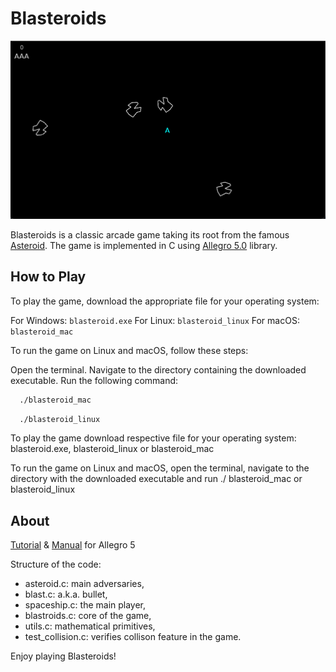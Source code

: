 # Blasteroids

![Blasteroids Screenshot](screenshot/blasteroids.png)

Blasteroids is a classic arcade game taking its root from the famous [Asteroid](http://www.classicgaming.cc/classics/asteroids/).
The game is implemented in C using [Allegro 5.0](http://alleg.sourceforge.net/) library.

## How to Play
To play the game, download the appropriate file for your operating system:

For Windows: `blasteroid.exe`
For Linux: `blasteroid_linux`
For macOS: `blasteroid_mac`

To run the game on Linux and macOS, follow these steps:

Open the terminal.
Navigate to the directory containing the downloaded executable.
Run the following command:

```bash
  ./blasteroid_mac
```

```bash
  ./blasteroid_linux
```

To play the game download respective file for your operating system:
  blasteroid.exe, blasteroid_linux or blasteroid_mac

To run the game on Linux and macOS, open the terminal, navigate to the directory with the downloaded executable and run
 ./ blasteroid_mac or blasteroid_linux

## About
[Tutorial](http://wiki.allegro.cc/) & [Manual](https://www.allegro.cc/manual/5/index.html) for Allegro 5

Structure of the code:

* asteroid.c: main adversaries,
* blast.c: a.k.a. bullet,
* spaceship.c: the main player,
* blastroids.c: core of the game,
* utils.c: mathematical primitives,
* test_collision.c: verifies collison feature in the game.

Enjoy playing Blasteroids!
